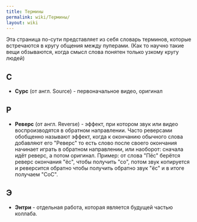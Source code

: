 ```yaml
---
title: Термины
permalink: wiki/Термины/
layout: wiki
---
```


Эта страница по-сути представляет из себя словарь терминов, которые
встречаются в кругу общения между пуперами. (Как то научно такие вещи
обзываются, когда смысл слова понятен только узкому кругу людей)

## С

-   **Сурс** (от англ. Source) - первоначальное видео, оригинал

## Р

-   **Реверс** (от англ. Reverse) - эффект, при котором звук или видео
    воспроизводятся в обратном направлении. Часто реверсами обобщенно
    называют эффект, когда к окончанию обычного слова добавляют его
    "Реверс" то есть слово после своего окончания начинает играть в
    обратном направлении, или наоборот: сначала идёт реверс, а потом
    оригинал. Пример: от слова "Пёс" берётся реверс окончания "ёс",
    чтобы получить "со", потом звук копируется и реверсится обратно
    чтобы получить обратно звук "ёс" и в итоге получаем "СоС".

## Э

-   **Энтри** - отдельная работа, которая является будущей частью
    коллаба.
